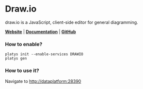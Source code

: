 # Draw.io

draw.io is a JavaScript, client-side editor for general diagramming.

**[Website](https://www.drawio.com/)** | **[Documentation](https://www.drawio.com)** | **[GitHub](https://github.com/jgraph/drawio)**

### How to enable?

```
platys init --enable-services DRAWIO
platys gen
```

### How to use it?

Navigate to <http://dataplatform:28390>